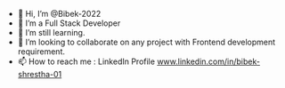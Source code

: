 - 👋 Hi, I’m @Bibek-2022
- 👀 I’m a Full Stack Developer
- 🌱 I’m still learning.
- 💞️ I’m looking to collaborate on any project with Frontend development requirement.
- 📫 How to reach me : LinkedIn Profile www.linkedin.com/in/bibek-shrestha-01

<!---
Bibek-2022/Bibek-2022 is a ✨ special ✨ repository because its `README.md` (this file) appears on your GitHub profile.
You can click the Preview link to take a look at your changes.
--->
